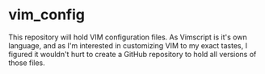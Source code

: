 # vim_config
This repository will hold VIM configuration files. As Vimscript is it's own language, and as I'm interested in customizing VIM to my exact tastes, I figured it wouldn't hurt to create a GitHub repository to hold all versions of those files.
